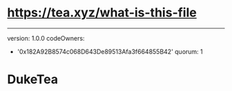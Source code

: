 # https://tea.xyz/what-is-this-file
---
version: 1.0.0
codeOwners:
  - '0x182A92B8574c068D643De89513Afa3f664855B42'
quorum: 1
# DukeTea
